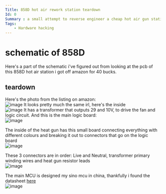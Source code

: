 ```yaml
---
Title: 858D hot air rework station teardown
Id: 0
Summary : a small attempt to reverse engineer a cheap hot air gun station bought from aliexpress
Tags:  
    - Hardware hacking
---
```


# schematic of 858D
Here's a part of the schematic i've figured out from looking at the pcb of this 858D hot air station i got off amazon for 40 bucks.
## teardown
Here's the photo from the listing on amazon:  
![image](https://github.com/ambraglow/858D-hot-air-station/assets/42449683/5a13ed8c-10aa-46e1-9b4e-6b7ce3fe6010.png)
It looks pretty much the same irl, here's the inside  
![image](https://github.com/ambraglow/858D-hot-air-station/assets/42449683/7590cbc2-2ec7-4fbb-9891-3517ccb70fae.png) 
It has a transformer that outputs 29 and 10V, to drive the fan and logic circuit.
And this is the main logic board:  
![image](https://github.com/bassusteur/858D-hot-air-station/assets/42449683/75266f30-c80d-4996-93c7-24f3167c1513) 

The inside of the heat gun has this small board connecting everything with different colours and breaking it out to connectors that go on the logic board  
![image](https://github.com/bassusteur/858D-hot-air-station/assets/42449683/fd44483b-4efb-43b7-92e0-d2d2b8010af6)

These 3 connectors are in order: Live and Neutral, transformer primary winding wires and heat gun resistor leads  
![image](https://github.com/bassusteur/858D-hot-air-station/assets/42449683/98a184ce-519f-450e-89a6-fd7119d54bf8)

The main MCU is designed my sino mcu in china, thankfully i found the datasheet [here](https://www.sinomcu.com/upload/serviceSupport/serviceFile/usermanual/MC51F003A4%E7%94%A8%E6%88%B7%E6%89%8B%E5%86%8CV1.4.pdf)  
![image](https://github.com/bassusteur/858D-hot-air-station/assets/42449683/46fdfadd-cc37-45de-87ba-e955419c2233)
